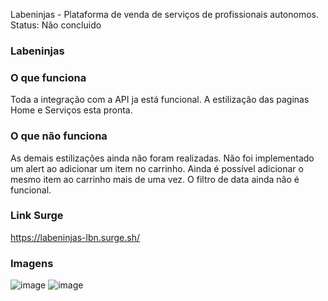 Labeninjas - Plataforma de venda de serviços de profissionais autonomos.
Status: Não concluido

### Labeninjas

### O que funciona
Toda a integração com a API ja está funcional. A estilização das paginas Home e Serviços esta pronta.

### O que não funciona
As demais estilizações ainda não foram realizadas.
Não foi implementado um alert ao adicionar um item no carrinho.
Ainda é possível adicionar o mesmo item ao carrinho mais de uma vez.
O filtro de data ainda não é funcional.

### Link Surge
https://labeninjas-lbn.surge.sh/

### Imagens
![image](https://user-images.githubusercontent.com/73656973/128654100-b347ed5f-9ac9-4b48-a5ff-89a3515a109e.png)
![image](https://user-images.githubusercontent.com/73656973/128654109-61823eac-87ea-4fb5-b095-fbfcb6e188b0.png)
